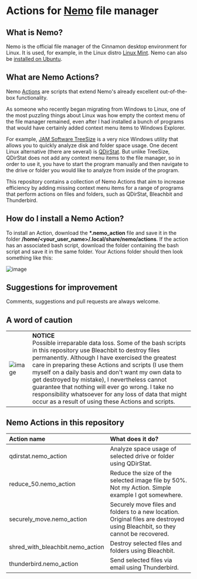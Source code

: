 # Actions for [Nemo](https://en.wikipedia.org/wiki/Nemo_(file_manager)) file manager
## What is Nemo?
Nemo is the official file manager of the Cinnamon desktop environment for Linux. It is used, for example, in the Linux distro [Linux Mint](https://www.linuxmint.com/). Nemo can also be [installed on Ubuntu](https://itsfoss.com/install-nemo-file-manager-ubuntu/). 


## What are Nemo Actions?
Nemo [Actions](https://www.youtube.com/watch?v=csbMSmjGmPo) are scripts that extend Nemo's already excellent out-of-the-box functionality.

As someone who recently began migrating from Windows to Linux, one of the most puzzling things about Linux was how empty the context menu of the file manager remained, even after I had installed a bunch of programs that would have certainly added context menu items to Windows Explorer. 

For example, [JAM Software TreeSize](https://www.jam-software.com/treesize_free/features.shtml) is a very nice Windows utility that allows you to quickly analyze disk and folder space usage. One decent Linux alternative (there are several) is [QDirStat](https://github.com/shundhammer/qdirstat). But unlike TreeSize, QDirStat does not add any context menu items to the file manager, so in order to use it, you have to start the program manually and then navigate to the drive or folder you would like to analyze from inside of the program.

This repository contains a collection of Nemo Actions that aim to increase efficiency by adding missing context menu items for a range of programs that perform actions on files and folders, such as QDirStat, Bleachbit and Thunderbird.

## How do I install a Nemo Action?

To install an Action, download the __*.nemo_action__ file and save it in the folder __/home/<your_user_name>/.local/share/nemo/actions__. If the action has an associated bash script, download the folder containing the bash script and save it in the same folder. Your Actions folder should then look something like this:

![image](https://github.com/RayCulp/actions-for-nemo-file-manager/assets/7621330/946dd48c-2290-49b3-9e0b-3e7f7d155928)

## Suggestions for improvement

Comments, suggestions and pull requests are always welcome.

## A word of caution

|   |   |
|:---|:---|
| ![image](https://github.com/RayCulp/actions-for-nemo-file-manager/assets/7621330/852bed00-e05f-4190-b078-c2077e94bd73) | __NOTICE__ <br/>Possible irreparable data loss. Some of the bash scripts in this repository use Bleachbit to destroy files permanently. Although I have exercised the greatest care in preparing these Actions and scripts (I use them myself on a daily basis and don't want my own data to get destroyed by mistake), I nevertheless cannot guarantee that nothing will ever go wrong. I take no responsibility whatsoever for any loss of data that might occur as a result of using these Actions and scripts.|

## Nemo Actions in this repository

| Action name      | What does it do?      |
|:------------- |:------------- |
| qdirstat.nemo_action | Analyze space usage of selected drive or folder using QDirStat. |
| reduce_50.nemo_action | Reduce the size of the selected image file by 50%. Not my Action. Simple example I got somewhere. |
| securely_move.nemo_action | Securely move files and folders to a new location. Original files are destroyed using Bleachbit, so they cannot be recovered. |
| shred_with_bleachbit.nemo_action | Destroy selected files and folders using Bleachbit. |
| thunderbird.nemo_action | Send selected files via email using Thunderbird. |


